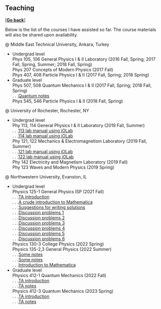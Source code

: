 ## Teaching

\[[__Go back__](https://kagsimsek.github.io)\]

Below is the list of the courses I have assisted so far. The course materials will also be shared upon availability.

@ Middle East Technical University, Ankara, Turkey <br>
- Undergrad level <br>
Phys 105, 106 General Physics I & II Laboratory (2016 Fall, Spring; 2017 Fall, Spring, Summer; 2018 Fall, Spring) <br>
Phys 207 Concepts of Modern Physics (2017 Fall) <br>
Phys 407, 408 Particle Physics I & II (2017 Fall, Spring; 2018 Spring) <br>
- Graduate level <br>
Phys 507, 508 Quantum Mechanics I & II (2017 Fall, Spring; 2018 Fall, Spring) <br>
. . .[Quantum notes](./files/teaching/507_problems.pdf) <br>
Phys 545, 546 Particle Physics I & II (2018 Fall, Spring) 

@ University of Rochester, Rochester, NY <br>
- Undergrad level <br>
Phy 113, 114 General Physics I & II Laboratory (2019 Fall, Summer) <br>
. . .[113 lab manual using iOLab](./files/docs/iolab_man_mechanics_113_121.pdf) <br>
. . .[114 lab manual using iOLab](./files/docs/iolab_man_mechanics_114_122.pdf) <br>
Phy 121, 122 Mechanics & Electromagnetism Laboratory (2019 Fall, Summer) <br>
. . .[121 lab manual using iOLab](./files/docs/iolab_man_mechanics_113_121.pdf) <br>
. . .[122 lab manual using iOLab](./files/docs/iolab_man_mechanics_114_122.pdf) <br>
Phy 142 Electricity and Magnetism Laboratory (2019 Fall) <br>
Phy 123 Waves and Modern Physics (2019 Spring)

@ Northwestern University, Evanston, IL <br>
- Undergrad level <br>
Physics 125-1 General Physics ISP (2021 Fall) <br>
. . .[TA introduction](./files/docs/2021_fall_physics125-1_ta_introduction.pdf) <br>
. . .[A crude introduction to Mathematica](./files/docs/2021_fall_physics125-1_a_crude_introduction_to_mathematica_part_1.pdf) <br>
. . .[Suggestions for writing solutions](./files/docs/2021_fall_physics125-1_suggestions_for_writing_solutions.pdf) <br>
. . .[Discussion problems 1](./files/docs/2021_fall_physics125-1_discussion_01_oct1.pdf) <br>
. . .[Discussion problems 2](./files/docs/2021_fall_physics125-1_discussion_02_oct8_key.pdf) <br>
. . .[Discussion problems 3](./files/docs/2021_fall_physics125-1_discussion_03_oct15_key.pdf) <br>
. . .[Discussion problems 4](./files/docs/2021_fall_physics125-1_discussion_04_oct29.pdf) <br>
. . .[Discussion problems 5](./files/docs/2021_fall_physics125-1_discussion_05_nov5.pdf) <br>
. . .[Discussion problems 6](./files/docs/2021_fall_physics125-1_discussion_06_nov12.pdf) <br>
Physics 130-3 College Physics (2022 Spring) <br>
Physics 135-2,3 General Physics (2022 Summer) <br>
. . .[Some notes](./files/teaching/135-2_notes_1.pdf) <br>
. . .[Some notes](./files/teaching/135-3_notes_1.pdf) <br>
. . .[Introduction to Mathematica](./files/teaching/intro_to_mma.zip) <br>
- Graduate level <br>
Physics 412-1 Quantum Mechanics (2022 Fall) <br>
. . .[TA introduction](./files/docs/2022_fall_physics412-1_ta_introduction.pdf) <br>
. . .[TA notes](./files/teaching/2022_Fall_Phys_412_1_Quantum_Mechanics.pdf) <br>
Physics 412-3 Quantum Mechanics (2023 Spring) <br>
. . .[TA introduction](./files/teaching/2023_spring_physics412-3_ta_introduction.pdf) <br>
. . .[TA notes](./files/teaching/2023_Spring_Phys_412_3_Quantum_Mechanics.pdf) <br>
